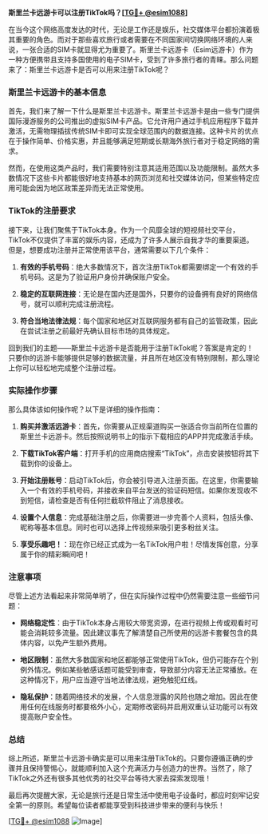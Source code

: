 **斯里兰卡远游卡可以注册TikTok吗？[[TG💪+ @esim1088](https://t.me/s/esim1088)]**

在当今这个网络高度发达的时代，无论是工作还是娱乐，社交媒体平台都扮演着极其重要的角色。而对于那些喜欢旅行或者需要在不同国家间切换网络环境的人来说，一张合适的SIM卡就显得尤为重要了。斯里兰卡远游卡（Esim远游卡）作为一种方便携带且支持多国使用的电子SIM卡，受到了许多旅行者的青睐。那么问题来了：斯里兰卡远游卡是否可以用来注册TikTok呢？

### 斯里兰卡远游卡的基本信息

首先，我们来了解一下什么是斯里兰卡远游卡。斯里兰卡远游卡是由一些专门提供国际漫游服务的公司推出的虚拟SIM卡产品。它允许用户通过手机应用程序下载并激活，无需物理插拔传统SIM卡即可实现全球范围内的数据连接。这种卡片的优点在于操作简单、价格实惠，并且能够满足短期或长期海外旅行者对于稳定网络的需求。

然而，在使用这类产品时，我们需要特别注意其适用范围以及功能限制。虽然大多数情况下这些卡片都能很好地支持基本的网页浏览和社交媒体访问，但某些特定应用可能会因为地区政策差异而无法正常使用。

### TikTok的注册要求

接下来，让我们聚焦于TikTok本身。作为一个风靡全球的短视频社交平台，TikTok不仅提供了丰富的娱乐内容，还成为了许多人展示自我才华的重要渠道。但是，想要成功注册并正常使用该平台，通常需要以下几个条件：

1. **有效的手机号码**：绝大多数情况下，首次注册TikTok都需要绑定一个有效的手机号码。这是为了验证用户身份并确保账户安全。
   
2. **稳定的互联网连接**：无论是在国内还是国外，只要你的设备拥有良好的网络信号，就可以顺利完成注册流程。

3. **符合当地法律法规**：每个国家和地区对互联网服务都有自己的监管政策，因此在尝试注册之前最好先确认目标市场的具体规定。

回到我们的主题——斯里兰卡远游卡是否能用于注册TikTok呢？答案是肯定的！只要你的远游卡能够提供足够的数据流量，并且所在地区没有特别限制，那么理论上你可以轻松地完成整个注册过程。

### 实际操作步骤

那么具体该如何操作呢？以下是详细的操作指南：

1. **购买并激活远游卡**：首先，你需要从正规渠道购买一张适合你当前所在位置的斯里兰卡远游卡。然后按照说明书上的指示下载相应的APP并完成激活手续。

2. **下载TikTok客户端**：打开手机的应用商店搜索“TikTok”，点击安装按钮将其下载到你的设备上。

3. **开始注册账号**：启动TikTok后，你会被引导进入注册页面。在这里，你需要输入一个有效的手机号码，并接收来自平台发送的验证码短信。如果你发现收不到短信，请检查是否有任何拦截软件阻止了消息接收。

4. **设置个人信息**：完成基础注册之后，你需要进一步完善个人资料，包括头像、昵称等基本信息。同时也可以选择上传视频来吸引更多粉丝关注。

5. **享受乐趣吧！**：现在你已经正式成为一名TikTok用户啦！尽情发挥创意，分享属于你的精彩瞬间吧！

### 注意事项

尽管上述方法看起来非常简单明了，但在实际操作过程中仍然需要注意一些细节问题：

- **网络稳定性**：由于TikTok本身占用较大带宽资源，在进行视频上传或观看时可能会消耗较多流量。因此建议事先了解清楚自己所使用的远游卡套餐包含的具体内容，以免产生额外费用。
  
- **地区限制**：虽然大多数国家和地区都能够正常使用TikTok，但仍可能存在个别例外情况。例如某些敏感话题可能受到审查，导致部分内容无法正常播放。在这种情况下，用户应当遵守当地法律法规，避免触犯红线。

- **隐私保护**：随着网络技术的发展，个人信息泄露的风险也随之增加。因此在使用任何在线服务时都要格外小心，定期修改密码并启用双重认证功能可以有效提高账户安全性。

### 总结

综上所述，斯里兰卡远游卡确实是可以用来注册TikTok的。只要你遵循正确的步骤并且保持警惕心，就能顺利加入这个充满活力与创造力的世界。当然了，除了TikTok之外还有很多其他优秀的社交平台等待大家去探索发现哦！

最后再次提醒大家，无论是旅行还是日常生活中使用电子设备时，都应时刻牢记安全第一的原则。希望每位读者都能享受到科技进步带来的便利与快乐！

[[TG💪+ @esim1088](https://t.me/s/esim1088) ![Image](https://i.postimg.cc/4NQfJmqS/Snipaste-2025-05-13-00-14-12.png)]